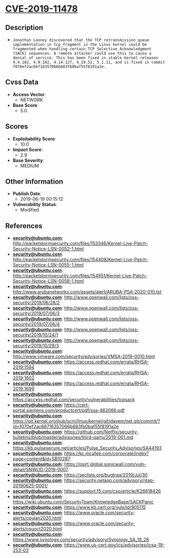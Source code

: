
# [CVE-2019-11478](http://packetstormsecurity.com/files/153346/Kernel-Live-Patch-Security-Notice-LSN-0052-1.html)

## Description

- `Jonathan Looney discovered that the TCP retransmission queue implementation in tcp_fragment in the Linux kernel could be fragmented when handling certain TCP Selective Acknowledgment (SACK) sequences. A remote attacker could use this to cause a denial of service. This has been fixed in stable kernel releases 4.4.182, 4.9.182, 4.14.127, 4.19.52, 5.1.11, and is fixed in commit f070ef2ac66716357066b683fb0baf55f8191a2e.`

## Cvss Data

- **Access Vector**:
  - NETWORK
- **Base Score**:
  - 5.0

## Scores

- **Exploitability Score**:
  - 10.0
- **Impact Score**:
  - 2.9
- **Base Severity**:
  - MEDIUM

## Other Information

- **Publish Date**:
  - 2019-06-19 00:15:12
- **Vulnerability Status**:
  - Modified

## References

- **security@ubuntu.com**: http://packetstormsecurity.com/files/153346/Kernel-Live-Patch-Security-Notice-LSN-0052-1.html
- **security@ubuntu.com**: http://packetstormsecurity.com/files/154408/Kernel-Live-Patch-Security-Notice-LSN-0055-1.html
- **security@ubuntu.com**: http://packetstormsecurity.com/files/154951/Kernel-Live-Patch-Security-Notice-LSN-0058-1.html
- **security@ubuntu.com**: http://www.arubanetworks.com/assets/alert/ARUBA-PSA-2020-010.txt
- **security@ubuntu.com**: http://www.openwall.com/lists/oss-security/2019/06/28/2
- **security@ubuntu.com**: http://www.openwall.com/lists/oss-security/2019/07/06/3
- **security@ubuntu.com**: http://www.openwall.com/lists/oss-security/2019/07/06/4
- **security@ubuntu.com**: http://www.openwall.com/lists/oss-security/2019/10/24/1
- **security@ubuntu.com**: http://www.openwall.com/lists/oss-security/2019/10/29/3
- **security@ubuntu.com**: http://www.vmware.com/security/advisories/VMSA-2019-0010.html
- **security@ubuntu.com**: https://access.redhat.com/errata/RHSA-2019:1594
- **security@ubuntu.com**: https://access.redhat.com/errata/RHSA-2019:1602
- **security@ubuntu.com**: https://access.redhat.com/errata/RHSA-2019:1699
- **security@ubuntu.com**: https://access.redhat.com/security/vulnerabilities/tcpsack
- **security@ubuntu.com**: https://cert-portal.siemens.com/productcert/pdf/ssa-462066.pdf
- **security@ubuntu.com**: https://git.kernel.org/pub/scm/linux/kernel/git/davem/net.git/commit/?id=f070ef2ac66716357066b683fb0baf55f8191a2e
- **security@ubuntu.com**: https://github.com/Netflix/security-bulletins/blob/master/advisories/third-party/2019-001.md
- **security@ubuntu.com**: https://kb.pulsesecure.net/articles/Pulse_Security_Advisories/SA44193
- **security@ubuntu.com**: https://kc.mcafee.com/corporate/index?page=content&id=SB10287
- **security@ubuntu.com**: https://psirt.global.sonicwall.com/vuln-detail/SNWLID-2019-0007
- **security@ubuntu.com**: https://seclists.org/bugtraq/2019/Jul/30
- **security@ubuntu.com**: https://security.netapp.com/advisory/ntap-20190625-0001/
- **security@ubuntu.com**: https://support.f5.com/csp/article/K26618426
- **security@ubuntu.com**: https://wiki.ubuntu.com/SecurityTeam/KnowledgeBase/SACKPanic
- **security@ubuntu.com**: https://www.kb.cert.org/vuls/id/905115
- **security@ubuntu.com**: https://www.oracle.com/security-alerts/cpujan2020.html
- **security@ubuntu.com**: https://www.oracle.com/security-alerts/cpuoct2020.html
- **security@ubuntu.com**: https://www.synology.com/security/advisory/Synology_SA_19_28
- **security@ubuntu.com**: https://www.us-cert.gov/ics/advisories/icsa-19-253-03
